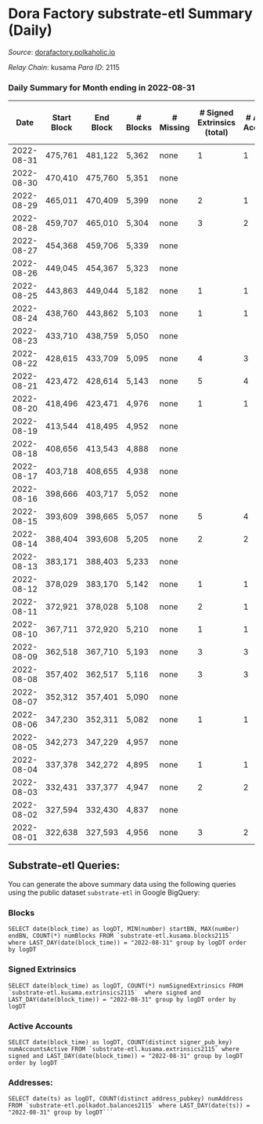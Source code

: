 # Dora Factory substrate-etl Summary (Daily)

_Source_: [dorafactory.polkaholic.io](https://dorafactory.polkaholic.io)

*Relay Chain*: kusama
*Para ID*: 2115



### Daily Summary for Month ending in 2022-08-31


| Date | Start Block | End Block | # Blocks | # Missing | # Signed Extrinsics (total) | # Active Accounts | # Addresses with Balances | # Events | # Transfers | # XCM Transfers In | # XCM Transfers Out |
| ---- | ----------- | --------- | -------- | --------- | --------------------------- | ----------------- | ------------------------- | -------- | ----------- | ------------------ | ------------------- |
| 2022-08-31 | 475,761 | 481,122 | 5,362 | none  | 1 | 1 | 371 | 10,733 | 1  |   |   |
| 2022-08-30 | 470,410 | 475,760 | 5,351 | none  |  |  | 371 | 10,705 |   |   |   |
| 2022-08-29 | 465,011 | 470,409 | 5,399 | none  | 2 | 1 | 371 | 10,813 | 2  |   |   |
| 2022-08-28 | 459,707 | 465,010 | 5,304 | none  | 3 | 2 | 371 | 10,629 | 3  |   |   |
| 2022-08-27 | 454,368 | 459,706 | 5,339 | none  |  |  | 371 | 10,681 |   |   |   |
| 2022-08-26 | 449,045 | 454,367 | 5,323 | none  |  |  | 371 | 10,649 |   |   |   |
| 2022-08-25 | 443,863 | 449,044 | 5,182 | none  | 1 | 1 | 371 | 10,373 | 1  |   |   |
| 2022-08-24 | 438,760 | 443,862 | 5,103 | none  | 1 | 1 | 371 | 10,215 | 1  |   |   |
| 2022-08-23 | 433,710 | 438,759 | 5,050 | none  |  |  | 371 | 10,103 |   |   |   |
| 2022-08-22 | 428,615 | 433,709 | 5,095 | none  | 4 | 3 | 371 | 10,212 | 2  |   |   |
| 2022-08-21 | 423,472 | 428,614 | 5,143 | none  | 5 | 4 | 370 | 10,317 | 3  |   |   |
| 2022-08-20 | 418,496 | 423,471 | 4,976 | none  | 1 | 1 | 370 | 9,961 | 1  |   |   |
| 2022-08-19 | 413,544 | 418,495 | 4,952 | none  |  |  | 370 | 9,907 |   |   |   |
| 2022-08-18 | 408,656 | 413,543 | 4,888 | none  |  |  | 370 | 9,778 |   |   |   |
| 2022-08-17 | 403,718 | 408,655 | 4,938 | none  |  |  | 370 | 9,879 |   |   |   |
| 2022-08-16 | 398,666 | 403,717 | 5,052 | none  |  |  | 370 | 10,107 |   |   |   |
| 2022-08-15 | 393,609 | 398,665 | 5,057 | none  | 5 | 4 | 370 | 10,147 | 5  |   |   |
| 2022-08-14 | 388,404 | 393,608 | 5,205 | none  | 2 | 2 | 370 | 10,425 | 2  |   |   |
| 2022-08-13 | 383,171 | 388,403 | 5,233 | none  |  |  | 370 | 10,469 |   |   |   |
| 2022-08-12 | 378,029 | 383,170 | 5,142 | none  | 1 | 1 | 370 | 10,292 | 1  |   |   |
| 2022-08-11 | 372,921 | 378,028 | 5,108 | none  | 2 | 1 | 370 | 10,231 | 2  |   |   |
| 2022-08-10 | 367,711 | 372,920 | 5,210 | none  | 1 | 1 | 370 | 10,429 | 1  |   |   |
| 2022-08-09 | 362,518 | 367,710 | 5,193 | none  | 3 | 3 | 370 | 10,407 | 3  |   |   |
| 2022-08-08 | 357,402 | 362,517 | 5,116 | none  | 3 | 3 | 370 | 10,253 | 3  |   |   |
| 2022-08-07 | 352,312 | 357,401 | 5,090 | none  |  |  | 370 | 10,183 |   |   |   |
| 2022-08-06 | 347,230 | 352,311 | 5,082 | none  | 1 | 1 | 370 | 10,173 | 1  |   |   |
| 2022-08-05 | 342,273 | 347,229 | 4,957 | none  |  |  | 370 | 9,916 |   |   |   |
| 2022-08-04 | 337,378 | 342,272 | 4,895 | none  | 1 | 1 | 370 | 9,799 | 1  |   |   |
| 2022-08-03 | 332,431 | 337,377 | 4,947 | none  | 2 | 2 | 370 | 9,907 |   |   |   |
| 2022-08-02 | 327,594 | 332,430 | 4,837 | none  |  |  | 370 | 9,677 |   |   |   |
| 2022-08-01 | 322,638 | 327,593 | 4,956 | none  | 3 | 2 | 370 | 9,931 | 3  |   |   |

## Substrate-etl Queries:
You can generate the above summary data using the following queries using the public dataset `substrate-etl` in Google BigQuery:


### Blocks
```
SELECT date(block_time) as logDT, MIN(number) startBN, MAX(number) endBN, COUNT(*) numBlocks FROM `substrate-etl.kusama.blocks2115`  where LAST_DAY(date(block_time)) = "2022-08-31" group by logDT order by logDT
```


### Signed Extrinsics
```
SELECT date(block_time) as logDT, COUNT(*) numSignedExtrinsics FROM `substrate-etl.kusama.extrinsics2115`  where signed and LAST_DAY(date(block_time)) = "2022-08-31" group by logDT order by logDT
```


### Active Accounts
```
SELECT date(block_time) as logDT, COUNT(distinct signer_pub_key) numAccountsActive FROM `substrate-etl.kusama.extrinsics2115` where signed and LAST_DAY(date(block_time)) = "2022-08-31" group by logDT order by logDT
```


### Addresses:
```
SELECT date(ts) as logDT, COUNT(distinct address_pubkey) numAddress FROM `substrate-etl.polkadot.balances2115` where LAST_DAY(date(ts)) = "2022-08-31" group by logDT```

